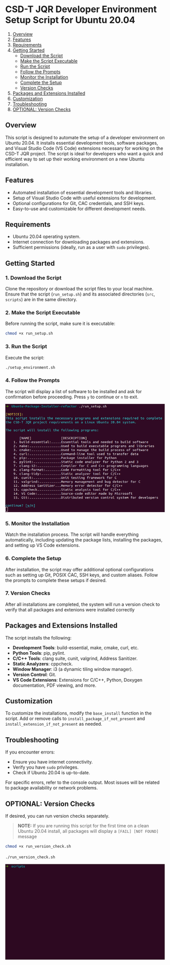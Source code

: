 # CSD-T JQR Developer Environment Setup Script for Ubuntu 20.04

1. [Overview](#overview)
2. [Features](#features)
3. [Requirements](#requirements)
4. [Getting Started](#getting-started)
   - [Download the Script](#1-download-the-script)
   - [Make the Script Executable](#2-make-the-script-executable)
   - [Run the Script](#3-run-the-script)
   - [Follow the Prompts](#4-follow-the-prompts)
   - [Monitor the Installation](#5-monitor-the-installation)
   - [Complete the Setup](#6-complete-the-setup)
   - [Version Checks](#7-version-checks)
5. [Packages and Extensions Installed](#packages-and-extensions-installed)
6. [Customization](#customization)
7. [Troubleshooting](#troubleshooting)
8. [OPTIONAL: Version Checks](#optional-version-checks)

## Overview

This script is designed to automate the setup of a developer environment on Ubuntu 20.04. It installs essential development tools, software packages, and Visual Studio Code (VS Code) extensions necessary for working on the CSD-T JQR project. The script is ideal for developers who want a quick and efficient way to set up their working environment on a new Ubuntu installation.

## Features

- Automated installation of essential development tools and libraries.
- Setup of Visual Studio Code with useful extensions for development.
- Optional configurations for Git, CAC credentials, and SSH keys.
- Easy-to-use and customizable for different development needs.

## Requirements

- Ubuntu 20.04 operating system.
- Internet connection for downloading packages and extensions.
- Sufficient permissions (ideally, run as a user with `sudo` privileges).

## Getting Started

### 1. Download the Script

Clone the repository or download the script files to your local machine. Ensure that the script (`run_setup.sh`) and its associated directories (`src`, `scripts`) are in the same directory.

### 2. Make the Script Executable

Before running the script, make sure it is executable:

```bash
chmod +x run_setup.sh
```

### 3. Run the Script

Execute the script:

```bash
./setup_environment.sh
```

### 4. Follow the Prompts

The script will display a list of software to be installed and ask for confirmation before proceeding. Press `y` to continue or `n` to exit.

![intro](/images/intro.png)

### 5. Monitor the Installation

Watch the installation process. The script will handle everything automatically, including updating the package lists, installing the packages, and setting up VS Code extensions.

### 6. Complete the Setup

After installation, the script may offer additional optional configurations such as setting up Git, POSIX CAC, SSH keys, and custom aliases. Follow the prompts to complete these setups if desired.

### 7. Version Checks

After all installations are completed, the system will run a version check to verify that all packages and extenions were installed correctly


## Packages and Extensions Installed

The script installs the following:

- **Development Tools**: build-essential, make, cmake, curl, etc.
- **Python Tools**: pip, pylint.
- **C/C++ Tools**: clang suite, cunit, valgrind, Address Sanitizer.
- **Static Analyzers**: cppcheck.
- **Window Manager**: i3 (a dynamic tiling window manager).
- **Version Control**: Git.
- **VS Code Extensions**: Extensions for C/C++, Python, Doxygen documentation, PDF viewing, and more.

## Customization

To customize the installations, modify the `base_install` function in the script. Add or remove calls to `install_package_if_not_present` and `install_extension_if_not_present` as needed.

## Troubleshooting

If you encounter errors:

- Ensure you have internet connectivity.
- Verify you have `sudo` privileges.
- Check if Ubuntu 20.04 is up-to-date.

For specific errors, refer to the console output. Most issues will be related to package availability or network problems.

## OPTIONAL: Version Checks
If desired, you can run version checks separately.
> **NOTE:** If you are running this script for the first time on a clean Ubuntu 20.04 install, all packages will display a `[FAIL] [NOT FOUND]` message

```bash
chmod +x run_version_check.sh

./run_version_check.sh
```

![version_checks](/images/version_checks.gif)